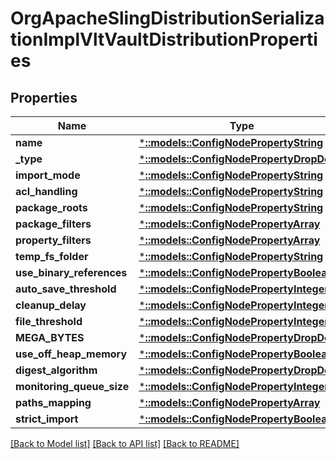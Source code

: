# OrgApacheSlingDistributionSerializationImplVltVaultDistributionProperties

## Properties
Name | Type | Description | Notes
------------ | ------------- | ------------- | -------------
**name** | [***::models::ConfigNodePropertyString**](configNodePropertyString.md) |  | [optional] 
**_type** | [***::models::ConfigNodePropertyDropDown**](configNodePropertyDropDown.md) |  | [optional] 
**import_mode** | [***::models::ConfigNodePropertyString**](configNodePropertyString.md) |  | [optional] 
**acl_handling** | [***::models::ConfigNodePropertyString**](configNodePropertyString.md) |  | [optional] 
**package_roots** | [***::models::ConfigNodePropertyString**](configNodePropertyString.md) |  | [optional] 
**package_filters** | [***::models::ConfigNodePropertyArray**](configNodePropertyArray.md) |  | [optional] 
**property_filters** | [***::models::ConfigNodePropertyArray**](configNodePropertyArray.md) |  | [optional] 
**temp_fs_folder** | [***::models::ConfigNodePropertyString**](configNodePropertyString.md) |  | [optional] 
**use_binary_references** | [***::models::ConfigNodePropertyBoolean**](configNodePropertyBoolean.md) |  | [optional] 
**auto_save_threshold** | [***::models::ConfigNodePropertyInteger**](configNodePropertyInteger.md) |  | [optional] 
**cleanup_delay** | [***::models::ConfigNodePropertyInteger**](configNodePropertyInteger.md) |  | [optional] 
**file_threshold** | [***::models::ConfigNodePropertyInteger**](configNodePropertyInteger.md) |  | [optional] 
**MEGA_BYTES** | [***::models::ConfigNodePropertyDropDown**](configNodePropertyDropDown.md) |  | [optional] 
**use_off_heap_memory** | [***::models::ConfigNodePropertyBoolean**](configNodePropertyBoolean.md) |  | [optional] 
**digest_algorithm** | [***::models::ConfigNodePropertyDropDown**](configNodePropertyDropDown.md) |  | [optional] 
**monitoring_queue_size** | [***::models::ConfigNodePropertyInteger**](configNodePropertyInteger.md) |  | [optional] 
**paths_mapping** | [***::models::ConfigNodePropertyArray**](configNodePropertyArray.md) |  | [optional] 
**strict_import** | [***::models::ConfigNodePropertyBoolean**](configNodePropertyBoolean.md) |  | [optional] 

[[Back to Model list]](../README.md#documentation-for-models) [[Back to API list]](../README.md#documentation-for-api-endpoints) [[Back to README]](../README.md)


